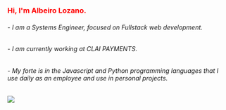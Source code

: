 <h3 style="color:red">Hi, I'm Albeiro Lozano.</h3>
<h6>- I am a Systems Engineer, focused on Fullstack web development.</h6>
<h6>- I am currently working at CLAI PAYMENTS.</h6>
<h6>- My forte is in the Javascript and Python programming languages that I use daily as an employee and use in personal projects.</h6>
<img src="https://static.wikia.nocookie.net/lolesports_gamepedia_en/images/d/d8/DK_ShowMaker_2022_Split_2.png/revision/latest?cb=20220619002128"/>
